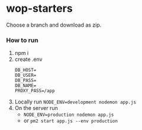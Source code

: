 # wop-starters

Choose a branch and download as zip.

### How to run
1. npm i
1. create .env
   ```dotenv
   DB_HOST=
   DB_USER=
   DB_PASS=
   DB_NAME=
   PROXY_PASS=/app
   ```
1. Locally run `NODE_ENV=development nodemon app.js`
1. On the server run 
   * `NODE_ENV=production nodemon app.js`
   * or `pm2 start app.js --env production`

